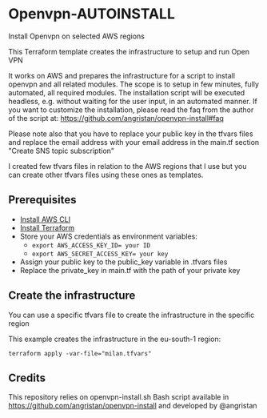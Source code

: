 # Openvpn-AUTOINSTALL
Install Openvpn on selected AWS regions

This Terraform template creates the infrastructure to setup and run Open VPN

It works on AWS and prepares the infrastructure for a script to install openvpn and all related modules. The scope is to setup in few minutes, fully automated, all required modules. The installation script will be executed headless, e.g. without waiting for the user input, in an automated manner. If you want to customize the installation, please read the faq from the author of the script at: https://github.com/angristan/openvpn-install#faq

Please note also that you have to replace your public key in the tfvars files and replace the email address with your email address in the main.tf section "Create SNS topic subscription"

I created few tfvars files in relation to the AWS regions that I use but you can create other tfvars files using these ones as templates. 

## Prerequisites

- [Install AWS CLI](https://docs.aws.amazon.com/cli/latest/userguide/getting-started-install.html)
- [Install Terraform](https://developer.hashicorp.com/terraform/tutorials/aws-get-started/install-cli)
- Store your AWS credentials as environment variables:
  - ``export AWS_ACCESS_KEY_ID= your ID``
  - ``export AWS_SECRET_ACCESS_KEY= your key``
- Assign your public key to the public_key variable in .tfvars files
- Replace the private_key in main.tf with the path of your private key

## Create the infrastructure

You can use a specific tfvars file to create the infrastructure in the specific region

This example creates the infrastructure in the eu-south-1 region:

``terraform apply -var-file="milan.tfvars"``

## Credits

This repository relies on openvpn-install.sh Bash script available in https://github.com/angristan/openvpn-install and developed by @angristan
